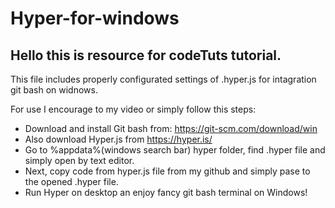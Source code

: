 # Hyper-for-windows
## Hello this is resource for codeTuts tutorial.

This file includes properly configurated settings of .hyper.js for intagration git bash on widnows.

For use I encourage to my video or simply follow this steps:

- Download and install Git bash from: https://git-scm.com/download/win
- Also download Hyper.js from https://hyper.is/
- Go to %appdata%(windows search bar) hyper folder, find .hyper file and simply open by text editor.
- Next, copy code from hyper.js file from my github and simply pase to the opened .hyper file. 
- Run Hyper on desktop an enjoy fancy git bash terminal on Windows!  
